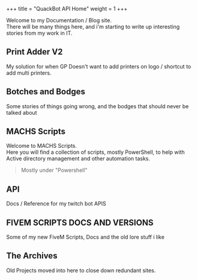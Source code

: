 +++
title = "QuackBot API Home"
weight = 1
+++

Welcome to my Documentation / Blog site.  
There will be many things here, and i'm starting to write up interesting stories from my work in IT.  

## Print Adder V2  

My solution for when GP Doesn't want to add printers on logo / shortcut to add multi printers.  

## Botches and Bodges  

Some stories of things going wrong, and the bodges that should never be talked about

## MACHS Scripts  

Welcome to MACHS Scripts.  
Here you will find a collection of scripts, mostly PowerShell, to help with Active directory management and other automation tasks.  
> Mostly under "Powershell"  

## API  

Docs / Reference for my twitch bot APIS

## FIVEM SCRIPTS DOCS AND VERSIONS  

Some of my new FiveM Scripts, Docs and the old lore stuff i like  

## The Archives  

Old Projects moved into here to close down redundant sites.
